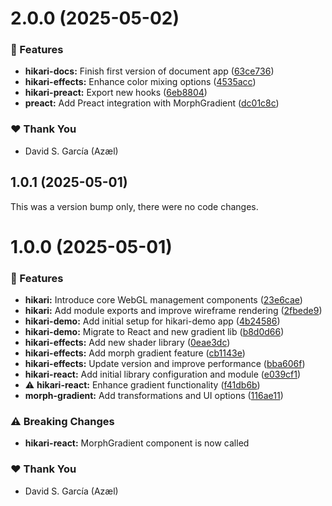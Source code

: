 # 2.0.0 (2025-05-02)

### 🚀 Features

- **hikari-docs:** Finish first version of document app ([63ce736](https://github.com/dragonspark-tech/hikari/commit/63ce736))
- **hikari-effects:** Enhance color mixing options ([4535acc](https://github.com/dragonspark-tech/hikari/commit/4535acc))
- **hikari-preact:** Export new hooks ([6eb8804](https://github.com/dragonspark-tech/hikari/commit/6eb8804))
- **preact:** Add Preact integration with MorphGradient ([dc01c8c](https://github.com/dragonspark-tech/hikari/commit/dc01c8c))

### ❤️ Thank You

- David S. García (Azæl)

## 1.0.1 (2025-05-01)

This was a version bump only, there were no code changes.

# 1.0.0 (2025-05-01)

### 🚀 Features

- **hikari:** Introduce core WebGL management components ([23e6cae](https://github.com/dragonspark-tech/hikari/commit/23e6cae))
- **hikari:** Add module exports and improve wireframe rendering ([2fbede9](https://github.com/dragonspark-tech/hikari/commit/2fbede9))
- **hikari-demo:** Add initial setup for hikari-demo app ([4b24586](https://github.com/dragonspark-tech/hikari/commit/4b24586))
- **hikari-demo:** Migrate to React and new gradient lib ([b8d0d66](https://github.com/dragonspark-tech/hikari/commit/b8d0d66))
- **hikari-effects:** Add new shader library ([0eae3dc](https://github.com/dragonspark-tech/hikari/commit/0eae3dc))
- **hikari-effects:** Add morph gradient feature ([cb1143e](https://github.com/dragonspark-tech/hikari/commit/cb1143e))
- **hikari-effects:** Update version and improve performance ([bba606f](https://github.com/dragonspark-tech/hikari/commit/bba606f))
- **hikari-react:** Add initial library configuration and module ([e039cf1](https://github.com/dragonspark-tech/hikari/commit/e039cf1))
- ⚠️  **hikari-react:** Enhance gradient functionality ([f41db6b](https://github.com/dragonspark-tech/hikari/commit/f41db6b))
- **morph-gradient:** Add transformations and UI options ([116ae11](https://github.com/dragonspark-tech/hikari/commit/116ae11))

### ⚠️  Breaking Changes

- **hikari-react:** MorphGradient component is now called

### ❤️ Thank You

- David S. García (Azæl)